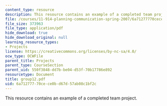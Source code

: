 ```yaml
---
content_type: resource
description: This resource contains an example of a completed team project.
file: /courses/11-914-planning-communication-spring-2007/6a71277770cece0bd67d57ab08c1bf2c_group12.pdf
file_size: 373963
file_type: application/pdf
hide_download: true
hide_download_original: null
learning_resource_types:
- Projects
license: https://creativecommons.org/licenses/by-nc-sa/4.0/
ocw_type: OCWFile
parent_title: Projects
parent_type: CourseSection
parent_uid: 550f3848-dd7b-be04-d53f-70b17786e892
resourcetype: Document
title: group12.pdf
uid: 6a712777-70ce-ce0b-d67d-57ab08c1bf2c
---
```

This resource contains an example of a completed team project.